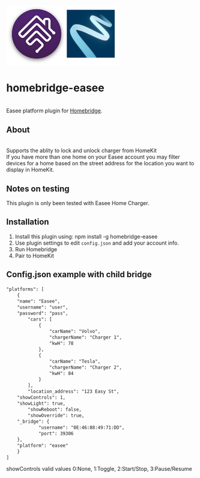 <p align="left">
 <img width="300" src="logo/homebridge-easee.png" />
</p>

# homebridge-easee
<br>Easee platform plugin for [Homebridge](https://github.com/nfarina/homebridge).

## About

<br> Supports the ablity to lock and unlock charger from HomeKit
<br> If you have more than one home on your Easee account you may filter devices for a home based on the street address for the location you want to display in HomeKit.

## Notes on testing

This plugin is only been tested with Easee Home Charger.

## Installation
1. Install this plugin using: npm install -g homebridge-easee
3. Use plugin settings to edit ``config.json`` and add your account info.
4. Run Homebridge
5. Pair to HomeKit

## Config.json example with child bridge
```
"platforms": [
	{
    "name": "Easee",
    "username": "user",
    "password": "pass",
		"cars": [
			{
				"carName": "Volvo",
				"chargerName": "Charger 1",
				"kwH": 78
			},
			{
				"carName": "Tesla",
				"chargerName": "Charger 2",
				"kwH": 84
			}
		],
		"location_address": "123 Easy St",
    "showControls": 1,
    "showLight": true,
		"showReboot": false,
		"showOverride": true,
    "_bridge": {
			"username": "0E:46:88:49:71:DD",
			"port": 39306
    },
    "platform": "easee"
	}
]
```
showControls valid values
0:None, 1:Toggle, 2:Start/Stop, 3:Pause/Resume